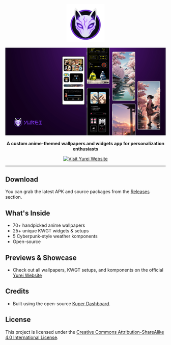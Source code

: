 <p align="center">
  <img src="assets/logo.png" alt="Yurei Logo" width="120"/>
</p>
<p align="center">
  <img src="assets/Your Widgets Reimagined.png" alt="Yurei Preview" width="1000"/>
</p>

<p align="center"><strong>A custom anime-themed wallpapers and widgets app for personalization enthusiasts</strong></p>


<p align="center">
  <a href="https://yeswanth-s.github.io/Yurei/" target="_blank">
    <img src="https://img.shields.io/badge/Visit%20Website-Yurei%20App-b4befe?style=for-the-badge" alt="Visit Yurei Website"/>
  </a>
</p>

---

##  Download

You can grab the latest APK and source packages from the [Releases](https://github.com/YESWANTH-S/Yurei/releases) section.

## What's Inside

- 70+ handpicked anime wallpapers
- 25+ unique KWGT widgets & setups
- 5 Cyberpunk-style weather komponents
- Open-source


## Previews & Showcase

- Check out all wallpapers, KWGT setups, and komponents on the official [Yurei Website](https://yeswanth-s.github.io/Yurei/) 


## Credits

- Built using the open-source [Kuper Dashboard](https://github.com/jahirfiquitiva/Kuper).


## License

This project is licensed under the [Creative Commons Attribution-ShareAlike 4.0 International License](LICENSE).
